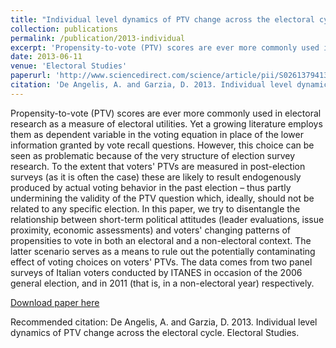 ```yaml
---
title: "Individual level dynamics of PTV change across the electoral cycle"
collection: publications
permalink: /publication/2013-individual
excerpt: 'Propensity-to-vote (PTV) scores are ever more commonly used in electoral research as a measure of electoral utilities. Yet a growing literature employs them as dependent variable in the voting equation in place of the lower information granted by vote recall questions. However, this choice can be seen as problematic because of the very structure of election survey research. To the extent that voters' PTVs are measured in post-election surveys (as it is often the case) these are likely to result endogenously produced by actual voting behavior in the past election – thus partly undermining the validity of the PTV question which, ideally, should not be related to any specific election. In this paper, we try to disentangle the relationship between short-term political attitudes (leader evaluations, issue proximity, economic assessments) and voters' changing patterns of propensities to vote in both an electoral and a non-electoral context. The latter scenario serves as a means to rule out the potentially contaminating effect of voting choices on voters' PTVs. The data comes from two panel surveys of Italian voters conducted by ITANES in occasion of the 2006 general election, and in 2011 (that is, in a non-electoral year) respectively.'
date: 2013-06-11
venue: 'Electoral Studies'
paperurl: 'http://www.sciencedirect.com/science/article/pii/S0261379413000917'
citation: 'De Angelis, A. and Garzia, D. 2013. Individual level dynamics of PTV change across the electoral cycle. Electoral Studies.'
---
```


Propensity-to-vote (PTV) scores are ever more commonly used in electoral research as a measure of electoral utilities. Yet a growing literature employs them as dependent variable in the voting equation in place of the lower information granted by vote recall questions. However, this choice can be seen as problematic because of the very structure of election survey research. To the extent that voters' PTVs are measured in post-election surveys (as it is often the case) these are likely to result endogenously produced by actual voting behavior in the past election – thus partly undermining the validity of the PTV question which, ideally, should not be related to any specific election. In this paper, we try to disentangle the relationship between short-term political attitudes (leader evaluations, issue proximity, economic assessments) and voters' changing patterns of propensities to vote in both an electoral and a non-electoral context. The latter scenario serves as a means to rule out the potentially contaminating effect of voting choices on voters' PTVs. The data comes from two panel surveys of Italian voters conducted by ITANES in occasion of the 2006 general election, and in 2011 (that is, in a non-electoral year) respectively.

[Download paper
here](http://www.sciencedirect.com/science/article/pii/S0261379413000917)

Recommended citation: De Angelis, A. and Garzia, D. 2013. Individual level dynamics of PTV change across the electoral cycle. Electoral Studies.
